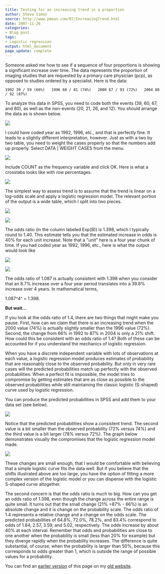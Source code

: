 ```yaml
---
title: Testing for an increasing trend in a proportion
author: Steve Simon
source: http://www.pmean.com/07/IncreasingTrend.html
date: 2007-11-26
categories:
- Blog post
tags:
- Logistic regression
output: html_document
page_update: complete
---
```

Someone asked me how to see if a sequence of four proportions is showing a significant increase over time. The data represents the proportion of imaging studies that are requested by a primary care physician (pcp), as opposed to studies ordered by a specialist. Here is the data:

`1992 39 / 59 (66%)   1996 60 / 81 (74%)   2000 67 / 93 (72%)   2004 80 / 92 (87%)`

To analyze this data in SPSS, you need to code both the events (39, 60, 67, and 80), as well as the non-events (20, 21, 26, and 12). You should arrange the data as is shown below.

![](http://www.pmean.com/new-images/07/IncreasingTrend01.gif)

I could have coded year as 1992, 1996, etc., and that is perfectly fine. It leads to a slightly different interpretation, however. Just as with a two by two table, you need to weight the cases properly so that the numbers add up properly. Select DATA | WEIGHT CASES from the menu.

![](http://www.pmean.com/new-images/07/IncreasingTrend02.gif)

Include COUNT as the frequency variable and click OK. Here is what a crosstabs looks like with row percentages.

![](http://www.pmean.com/new-images/07/IncreasingTrend03.gif)

The simplest way to assess trend is to assume that the trend is linear on a log-odds scale and apply a logistic regression model. The relevant portion of the output is a wide table, which I split into two pieces.

![](http://www.pmean.com/new-images/07/IncreasingTrend04.gif)

![](http://www.pmean.com/new-images/07/IncreasingTrend05.gif)

The odds ratio (in the column labeled Exp(B)) is 1.398, which I typically round to 1.40. This estimate tells you that the estimated increase in odds is 40% for each unit increase. Note that a "unit" here is a four year chunk of time. If you had coded year as 1992, 1996, etc., here is what the output would look like

![](http://www.pmean.com/new-images/07/IncreasingTrend06.gif)

![](http://www.pmean.com/new-images/07/IncreasingTrend07.gif)

The odds ratio of 1.087 is actually consistent with 1.398 when you consider that an 8.7% increase over a four year period translates into a 39.8% increase over 4 years. In mathematical terms,

1.087^4^ = 1.398.

**But wait...**

If you look at the odds ratio of 1.4, there are two things that might make you pause. First, how can we claim that there is an increasing trend when the 2000 value (74%) is actually slightly smaller than the 1996 value (72%). Second, the change from 66% in 1992 to 87% in 2004 is only a 21% shift. How could this be consistent with an odds ratio of 1.4?   Both of these can be accounted for if you understand the mechanics of logistic regression.

When you have a discrete independent variable with lots of observations at each value, a logistic regression model produces estimates of probability that are reasonably close to the observed probability. But only in very rare cases will the predicted probabilities match up perfectly with the observed probabilities. When a perfect fit is impossible, the model tries to compromise by getting estimates that are as close as possible to the observed probabilities while still maintaining the classic logistic (S-shaped) curve used by logistic regression.

You can produce the predicted probabilities in SPSS and add them to your data set (see below).

![](http://www.pmean.com/new-images/07/IncreasingTrend08.gif)

Notice that the predicted probabilities show a consistent trend. The second value is a bit smaller than the observed probability (72% versus 74%) and the third value is a bit larger (78% versus 72%). The graph below demonstrates visually the compromises that the logistic regression model made.

![](http://www.pmean.com/new-images/07/IncreasingTrend09.gif)

These changes are small enough, that I would be comfortable with believing that a simple logistic curve fits the data well. But if you believe that the shifts illustrated above are too large, you have the option of fitting a more complex version of the logistic model or you can dispense with the logistic S-shaped curve altogether.

The second concern is that the odds ratio is much to big. How can you get an odds ratio of 1.398, even though the change across the entire range is quite small. It turns out that the small change (21% =87% - 66%) is an absolute change and it is change on the probability scale. The odds ratio of 1.4 represents a relative change and a change on the odds scale. The predicted probabilities of 64.8%, 72.0%, 78.2%, and 83.4% correspond to odds of 1.84, 2.57, 3.59, and 5.02, respectively. The odds increase by about 40% at each interval. Remember that odds and probabilities are close to one another when the probability is small (less than 20% for example) but they diverge rapidly when the probability increases. The difference is quite substantial, of course, when the probability is larger than 50%, because this corresponds to odds greater than 1, which is outside the range of possible values for a probability.

You can find an [earlier version][sim1] of this page on my [old website][sim2].

[sim1]: http://www.pmean.com/07/IncreasingTrend.html
[sim2]: http://www.pmean.com

